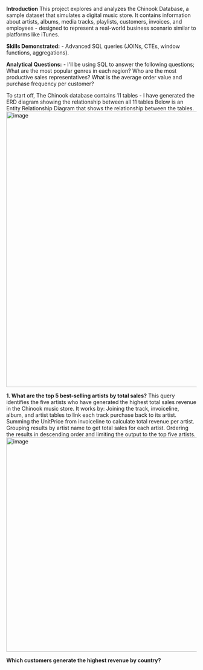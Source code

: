 **Introduction**
This project explores and analyzes the Chinook Database, a sample dataset that simulates a digital music store. It contains information about artists, albums, media tracks, playlists, customers, invoices, and employees - designed to represent a real-world business scenario similar to platforms like iTunes.

**Skills Demonstrated:** - Advanced SQL queries (JOINs, CTEs, window functions, aggregations).

**Analytical Questions:** - I'll be using SQL to answer the following questions;
What are the most popular genres in each region?
Who are the most productive sales representatives?
What is the average order value and purchase frequency per customer?

To start off, The Chinook database contains 11 tables - I have generated the ERD diagram showing the relationship between all 11 tables
Below is an Entity Relationship Diagram that shows the relationship between the tables.
<img width="650" height="728" alt="image" src="https://github.com/user-attachments/assets/8d6fb1bc-8ffa-4097-9951-a44690d019f4" />


**1. What are the top 5 best-selling artists by total sales?**
This query identifies the five artists who have generated the highest total sales revenue in the Chinook music store.
It works by: Joining the track, invoiceline, album, and artist tables to link each track purchase back to its artist.
Summing the UnitPrice from invoiceline to calculate total revenue per artist.
Grouping results by artist name to get total sales for each artist.
Ordering the results in descending order and limiting the output to the top five artists.
<img width="633" height="566" alt="image" src="https://github.com/user-attachments/assets/af22ac5b-85e2-4b97-b9a2-a6cfc2e76fda" /> 

**Which customers generate the highest revenue by country?**




